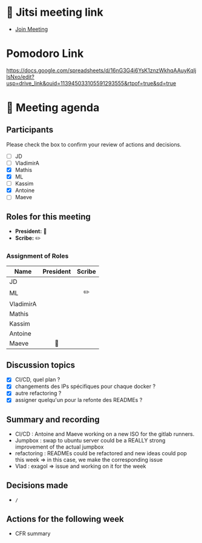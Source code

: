 # 📅 Jitsi meeting link
- [Join Meeting](https://jitsi.is/diasciosrl)

# Pomodoro Link 

https://docs.google.com/spreadsheets/d/16nG3G4i6YsK1znzWkhqAAuyKqIjlsNxo/edit?usp=drive_link&ouid=113945033105591293555&rtpof=true&sd=true

# 📝 Meeting agenda

## Participants
Please check the box to confirm your review of actions and decisions.

- [ ] JD
- [ ] VladimirA
- [x] Mathis
- [x] ML
- [ ] Kassim
- [x] Antoine
- [ ] Maeve

## Roles for this meeting
- **President:** :crown:
- **Scribe:** :pencil2:

### Assignment of Roles

| Name      | President | Scribe |
|-----------|:---------:|:------:|
| JD        |           |        |
| ML        |           | :pencil2:|
| VladimirA |           |        |
| Mathis    |           |        |
| Kassim    |           |        |
| Antoine   |           |        |
| Maeve     | :crown:   |        |

## Discussion topics
- [x] CI/CD, quel plan ? 
- [x] changements des IPs spécifiques pour chaque docker ?
- [x] autre refactoring ?
- [x] assigner quelqu'un pour la refonte des READMEs ?

## Summary and recording
- CI/CD : Antoine and Maeve working on a new ISO for the gitlab runners.
- Jumpbox : swap to ubuntu server could be a REALLY strong improvement of the actual jumpbox
- refactoring : READMEs could be refactored and new ideas could pop this week => in this case, we make the corresponding issue
- Vlad : exagol => issue and working on it for the week

## Decisions made
- `/`

## Actions for the following week
- CFR summary
